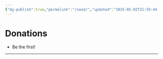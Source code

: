 ```yaml
---
{"dg-publish":true,"permalink":"/seed/","updated":"2025-05-02T21:59:44.411+01:00"}
---
```


# Donations

- Be the first!
---
